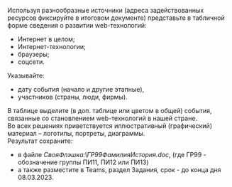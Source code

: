Используя разнообразные источники (адреса задействованных ресурсов фиксируйте в итоговом документе) представьте в табличной форме сведения о развитии web-технологий:
- Интернет в целом;
- Интернет-технологии;
- браузеры;
- соцсети.
  
Указывайте:
- дату события (начало и другие этапные),
- участников (страны, люди, фирмы).
  
В таблице выделите (в доп. таблице или цветом в общей) события, связанные со становлением web-технологий в нашей стране.  
Во всех решениях приветствуется иллюстративный (графический) материал – логотипы, портреты, диаграммы.  
Результат сохраните:
- в файле *СвояФлэшка:\\ГР99ФамилияИстория.doc*, (где ГР99 - обозначение группы ПИ11, ПИ12 или ПИ13)
- а также разместите в Teams, раздел Задания, срок - до конца дня 08.03.2023.